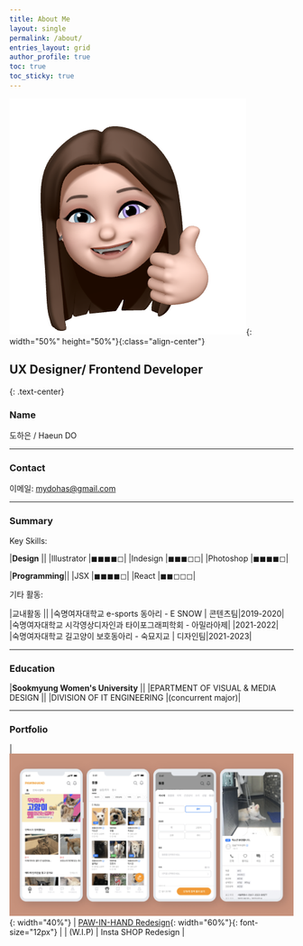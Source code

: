 ```yaml
---
title: About Me
layout: single
permalink: /about/
entries_layout: grid
author_profile: true
toc: true
toc_sticky: true
---
```


![aboutme-icon](/assets/img/bio-avatar-1.png){: width="50%" height="50%"}{:class="align-center"}

## UX Designer/ Frontend Developer
{: .text-center}

### Name



도하은 / Haeun DO

-----

### Contact

이메일: mydohas@gmail.com


----------

### Summary


Key Skills:


|__Design__  ||
|Illustrator  |◼︎◼︎◼︎◼◻︎|
|Indesign  |◼︎◼︎◼︎◻︎◻︎|
|Photoshop  |◼︎◼︎◼︎◼◻︎|
 
|__Programming__||
|JSX  |◼︎◼︎◼︎◼◻︎|
|React  |◼︎◼◻︎◻︎◻︎|
    
     
기타 활동:   


|교내활동  ||
|숙명여자대학교 e-sports 동아리 - E SNOW |  콘텐츠팀|2019-2020|    
|숙명여자대학교 시각영상디자인과 타이포그래피학회 - 아밀라아제| |2021-2022|          
|숙명여자대학교 길고양이 보호동아리 - 숙묘지교 | 디자인팀|2021-2023|      

----------

### Education

|__Sookmyung Women's University__  ||
|EPARTMENT OF VISUAL & MEDIA DESIGN ||
|DIVISION OF IT ENGINEERING  |(concurrent major)|

----------
    
### Portfolio

| ![thumb1](/assets/img/pawinhand/thumb.png){: width="40%"}   | [PAW-IN-HAND Redesign](/project/paw-in-hand){: width="60%"}{: font-size="12px"}  |
|  (W.I.P) | Insta SHOP Redesign |